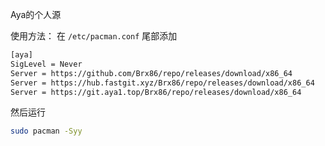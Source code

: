 Aya的个人源


使用方法：
在 ```/etc/pacman.conf``` 尾部添加

```bash
[aya]
SigLevel = Never
Server = https://github.com/Brx86/repo/releases/download/x86_64
Server = https://hub.fastgit.xyz/Brx86/repo/releases/download/x86_64
Server = https://git.aya1.top/Brx86/repo/releases/download/x86_64
```

然后运行

```bash
sudo pacman -Syy
```

